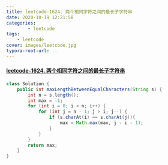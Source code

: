 ```yaml
---
title: leetcode-1624. 两个相同字符之间的最长子字符串
date: 2020-10-19 12:21:58
categories: 
		- leetcode
tags: 
	- leetcode
cover: images/leetcode.jpg
typora-root-url: ..
---
```


#### [leetcode-1624. 两个相同字符之间的最长子字符串](https://leetcode-cn.com/problems/largest-substring-between-two-equal-characters/)

```java
class Solution {
    public int maxLengthBetweenEqualCharacters(String s) {
        int n = s.length();
        int max = -1;
        for (int i = 0; i < n; i++) {
            for (int j = n - 1; j > i; j--) {
                if (s.charAt(i) == s.charAt(j)){
                    max = Math.max(max, j - i - 1);
                }
            }
        }
        return max;
    }
}
```

